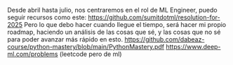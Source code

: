 Desde abril hasta julio, nos centraremos en el rol de ML Engineer, puedo seguir recursos como este:
https://github.com/sumitdotml/resolution-for-2025
Pero lo que debo hacer cuando llegue el tiempo, será hacer mi propio roadmap, haciendo un análisis de las cosas que sé, y las cosas que no sé para poder avanzar más rápido en esto.
https://github.com/dabeaz-course/python-mastery/blob/main/PythonMastery.pdf
https://www.deep-ml.com/problems (leetcode pero de ml)